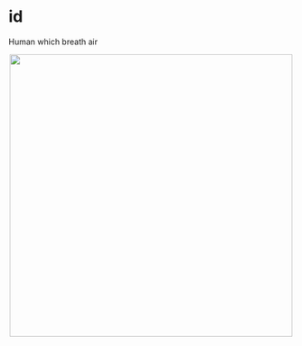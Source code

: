 # id
Human which breath air

<div id="header" align="center">
  <img src="https://github.com/iidgg/iidgg/blob/main/giphy-downsized.webp" width="500"/>
</div>

<img src="https://komarev.com/ghpvc/?username=your-github-username&style=flat-square&color=blue" alt=""/>
